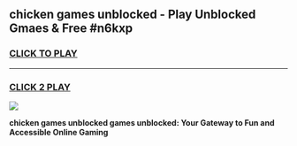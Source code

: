 
## chicken games unblocked - Play Unblocked Gmaes & Free #n6kxp
<h3>
<a href="https://news.freeplayer.one?title=chicken_games_unblocked&ref=03M">CLICK TO PLAY</a></h3>
<hr>

<h3>
<a href="https://news.freeplayer.one?title=chicken_games_unblocked&ref=03M">CLICK 2 PLAY</a>
  
</h3>

<a href="https://news.freeplayer.one?title=chicken_games_unblocked&ref=03M"><img src="https://clearcache.store/games.png"></a>


**chicken games unblocked games unblocked: Your Gateway to Fun and Accessible Online Gaming**
